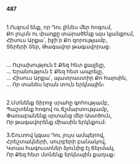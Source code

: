 **487**

\
1.Ուզում ենք, որ Դու լինես մեր հոգում,\
Քո լույսն ու փառքը տարածենք այս կյանքում,\
Հիսուս Արքա՛, իջի՛ր Քո զորությամբ,\
Տերերի Տեր, Թագավոր թագավորաց։

\
 ... Ուրախություն է Քեզ հետ քայլելը,\
 ... Երանություն է Քեզ հետ ապրելը,\
 ... Հիսուս Արքա՛, պատրաստիր Քո հարսին,\
 ... Որ տանես նրան տուն երկնային։

\
2.Մտնենք Տիրոջ սրահը գոհությամբ,\
Պաշտենք հոգով ու ճշմարտությամբ,\
Փառաբանենք սրտանց մեր Աստծուն,\
Որ թագավորենք միասին երկնքում։\
\
3.Շուտով կգաս Դու լույս ամպերով,\
Հրեշտակների, սուրբերի բանակով,\
Կտաս հագուստներ ձյունից էլ ճերմակ,\
Որ Քեզ հետ մտնենք երկնային քաղաք։
